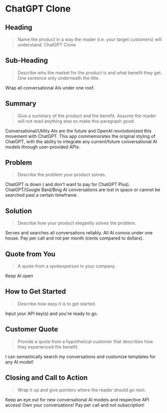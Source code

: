 # ChatGPT Clone #

<!--
> This material was originally posted [here](http://www.quora.com/What-is-Amazons-approach-to-product-development-and-product-management). It is reproduced here for posterities sake.

There is an approach called "working backwards" that is widely used at Amazon. They work backwards from the customer, rather than starting with an idea for a product and trying to bolt customers onto it. While working backwards can be applied to any specific product decision, using this approach is especially important when developing new products or features.

For new initiatives a product manager typically starts by writing an internal press release announcing the finished product. The target audience for the press release is the new/updated product's customers, which can be retail customers or internal users of a tool or technology. Internal press releases are centered around the customer problem, how current solutions (internal or external) fail, and how the new product will blow away existing solutions.

If the benefits listed don't sound very interesting or exciting to customers, then perhaps they're not (and shouldn't be built). Instead, the product manager should keep iterating on the press release until they've come up with benefits that actually sound like benefits. Iterating on a press release is a lot less expensive than iterating on the product itself (and quicker!).

If the press release is more than a page and a half, it is probably too long. Keep it simple. 3-4 sentences for most paragraphs. Cut out the fat. Don't make it into a spec. You can accompany the press release with a FAQ that answers all of the other business or execution questions so the press release can stay focused on what the customer gets. My rule of thumb is that if the press release is hard to write, then the product is probably going to suck. Keep working at it until the outline for each paragraph flows.

Oh, and I also like to write press-releases in what I call "Oprah-speak" for mainstream consumer products. Imagine you're sitting on Oprah's couch and have just explained the product to her, and then you listen as she explains it to her audience. That's "Oprah-speak", not "Geek-speak".

Once the project moves into development, the press release can be used as a touchstone; a guiding light. The product team can ask themselves, "Are we building what is in the press release?" If they find they're spending time building things that aren't in the press release (overbuilding), they need to ask themselves why. This keeps product development focused on achieving the customer benefits and not building extraneous stuff that takes longer to build, takes resources to maintain, and doesn't provide real customer benefit (at least not enough to warrant inclusion in the press release).
 -->

## Heading ##
  > Name the product in a way the reader (i.e. your target customers) will understand.
  ChatGPT Clone

## Sub-Heading ##
  > Describe who the market for the product is and what benefit they get. One sentence only underneath the title.

  Wrap all conversational AIs under one roof.

## Summary ##
  > Give a summary of the product and the benefit. Assume the reader will not read anything else so make this paragraph good.

  Conversational/Utility AIs are the future and OpenAI revolutionized this movement with ChatGPT. This app commemorates the original
  styling of ChatGPT, with the ability to integrate any current/future conversational AI models through user-provided APIs.

## Problem ##
  > Describe the problem your product solves.

  ChatGPT is down ( and don't want to pay for ChatGPT Plus). ChatGPT/Google Bard/Bing AI conversations are lost in space or
  cannot be searched past a certain timeframe.

## Solution ##
  > Describe how your product elegantly solves the problem.

  Serves and searches all conversations reliably. All AI convos under one house.
  Pay per call and not per month (cents compared to dollars).

## Quote from You ##
  > A quote from a spokesperson in your company.

  Keep AI open

## How to Get Started ##
  > Describe how easy it is to get started.

  Input your API key(s) and you're ready to go.

## Customer Quote ##
  > Provide a quote from a hypothetical customer that describes how they experienced the benefit.

  I can semantically search my conversations and customize templates for any AI model!

## Closing and Call to Action ##
  > Wrap it up and give pointers where the reader should go next.

  Keep an eye out for new conversational AI models and respective API access! Own your
  conversations! Pay per call and not subscription!
